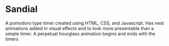 # Sandial
A pomodoro type timer created using HTML, CSS, and Javascript. Has nest animations added in visual effects and to look more presentable than a simple timer. A perpetual hourglass animation begins and ends with the timers
